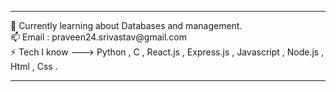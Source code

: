 <hr> 
 🌱 Currently learning about Databases and management. <br>
 📫 Email : praveen24.srivastav@gmail.com<BR>
 ⚡️ Tech I know ---> Python , C , React.js ,  Express.js , Javascript , Node.js , Html , Css .

 <hr> 

<!--

**praveen24sriv/praveen24sriv** is a ✨ _special_ ✨ repository because its `README.md` (this file) appears on your GitHub profile.

Here are some ideas to get you started:

- 🔭 I’m currently working on ...
- 
- 👯 I’m looking to collaborate on ...
- 🤔 I’m looking for help with ...
- 💬 Ask me about ...
- 📫 How to reach me: ...
- 😄 Pronouns: ...
- ⚡ Fun fact: ...
-->
